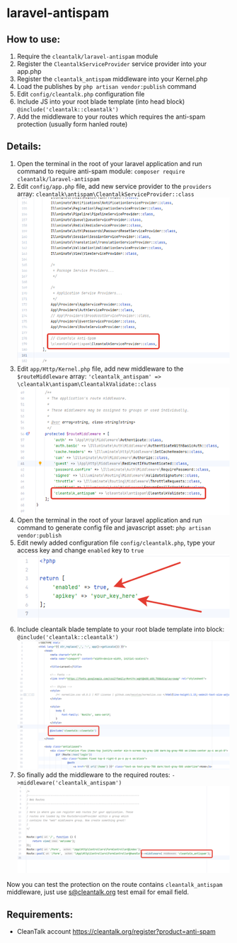 # laravel-antispam

## How to use:
1) Require the `cleantalk/laravel-antispam` module
2) Register the `CleantalkServiceProvider` service provider into your app.php
3) Register the `cleantalk_antispam` middleware into your  Kernel.php
4) Load the  publishes by  `php artisan vendor:publish` command
5) Edit `config/cleantalk.php` configuration file
6) Include JS into your root blade template (into head block) `@include('cleantalk::cleantalk')`
7) Add the middleware to your routes which requires the anti-spam protection (usually form hanled route)

## Details:
1) Open the terminal in the root of your laravel application and run command to require anti-spam module: `composer require cleantalk/laravel-antispam`
2) Edit `config/app.php` file, add new service provider to the `providers` array: `cleantalk\antispam\CleantalkServiceProvider::class` ![Adding service provider](https://raw.githubusercontent.com/CleanTalk/laravel-antispam/master/documentation/screenshots/1.png)
3) Edit `app/Http/Kernel.php` file, add new middleware to the `$routeMiddleware` array: `'cleantalk_antispam' => \cleantalk\antispam\CleantalkValidate::class` ![Adding middleware](https://raw.githubusercontent.com/CleanTalk/laravel-antispam/master/documentation/screenshots/2.png)
4) Open the terminal in the root of your laravel application and run command to generate config file and javascript asset: `php artisan vendor:publish`
5) Edit newly added configuration file `config/cleantalk.php`, type your access key and change `enabled` key to `true` ![Changing configuration](https://raw.githubusercontent.com/CleanTalk/laravel-antispam/master/documentation/screenshots/3.png)
6) Include cleantalk blade template to your root blade template into <head> block: `@include('cleantalk::cleantalk')` ![Adding blade template](https://raw.githubusercontent.com/CleanTalk/laravel-antispam/master/documentation/screenshots/4.png)
7) So finally add the middleware to the required routes: `->middleware('cleantalk_antispam')` ![Using middleware](https://raw.githubusercontent.com/CleanTalk/laravel-antispam/master/documentation/screenshots/5.png)

Now you can test the protection on the route contains `cleantalk_antispam` middleware, just use s@cleantalk.org test email for email field.

## Requirements:

* CleanTalk account https://cleantalk.org/register?product=anti-spam
